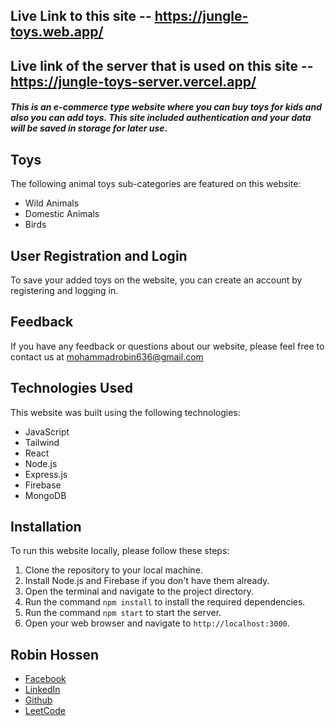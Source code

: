 ## Live Link to this site -- https://jungle-toys.web.app/

## Live link of the server that is used on this site -- https://jungle-toys-server.vercel.app/

##### This is an e-commerce type website where you can buy toys for kids and also you can add toys. This site included authentication and your data will be saved in storage for later use.

## Toys

The following animal toys sub-categories are featured on this website:

- Wild Animals
- Domestic Animals
- Birds

## User Registration and Login

To save your added toys on the website, you can create an account by registering and logging in.

## Feedback

If you have any feedback or questions about our website, please feel free to contact us at mohammadrobin636@gmail.com

## Technologies Used

This website was built using the following technologies:

- JavaScript
- Tailwind
- React
- Node.js
- Express.js
- Firebase
- MongoDB

## Installation

To run this website locally, please follow these steps:

1. Clone the repository to your local machine.
2. Install Node.js and Firebase if you don't have them already.
3. Open the terminal and navigate to the project directory.
4. Run the command `npm install` to install the required dependencies.
5. Run the command `npm start` to start the server.
6. Open your web browser and navigate to `http://localhost:3000`.

## Robin Hossen

- [Facebook](https://www.facebook.com/robin0787)
- [LinkedIn](https://www.linkedin.com/in/robin0787/)
- [Github](https://github.com/Robin0787)
- [LeetCode](https://leetcode.com/mohammadrobin636/)
